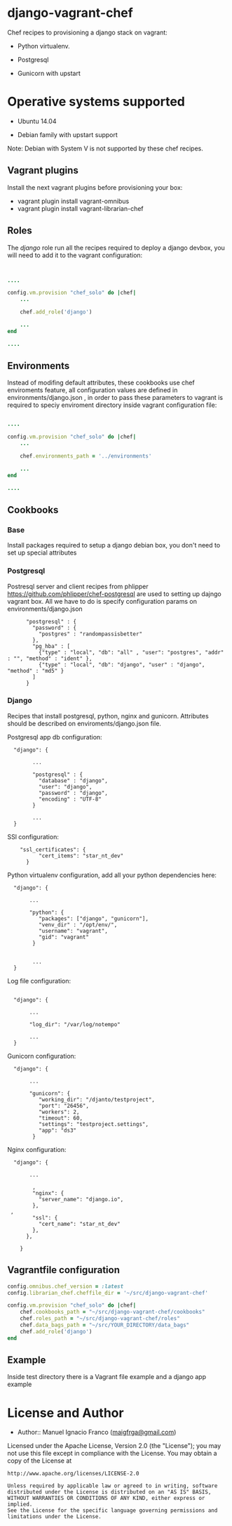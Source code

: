 # django-vagrant-chef #

Chef recipes to provisioning a django stack on vagrant:

* Python virtualenv.

* Postgresql

* Gunicorn with upstart


# Operative systems supported #

* Ubuntu 14.04

* Debian family with upstart support

Note: Debian with System V is not supported by these chef recipes.


## Vagrant plugins ##

Install the next vagrant plugins before provisioning your box:

* vagrant plugin install vagrant-omnibus  
* vagrant plugin install vagrant-librarian-chef


## Roles ##
The *django* role run all the recipes required to deploy a django devbox, you will need to add 
it to the vagrant configuration:


```ruby


....

config.vm.provision "chef_solo" do |chef|
    ...

    chef.add_role('django')

    ...
end

....

```


## Environments ##

Instead of modifing default attributes, these cookbooks use chef enviroments feature, all 
configuration values are defined in environments/django.json , in order to pass these parameters to
vagrant is required to speciy enviroment directory inside vagrant configuration file:


```ruby

....

config.vm.provision "chef_solo" do |chef|
    ...

    chef.environments_path = '../environments'

    ...
end

....

```



## Cookbooks ##

### Base ###

Install packages required to setup a django debian box, you don't need to set up special
attributes


### Postgresql ##


Postresql server and client recipes from phlipper https://github.com/phlipper/chef-postgresql are used
to setting up dajngo vagrant box. All we have to do is specify configuration params on environments/django.json

```
      "postgresql" : {
        "password" : {
          "postgres" : "randompassisbetter"
        },
        "pg_hba" : [
          {"type" : "local", "db": "all" , "user": "postgres", "addr" : "", "method" : "ident" },
          {"type" : "local", "db": "django", "user" : "django", "method" : "md5" }
        ]
      }
```


### Django ###

Recipes that install postgresql, python, nginx and gunicorn. Attributes should be described on 
enviroments/django.json file.

Postgresql app db configuration:

```
  "django": {

        ...

        "postgresql" : {
          "database" : "django",
          "user": "django",
          "password" : "django",
          "encoding" : "UTF-8"
        }

        ...
  }
```


SSl configuration:

```
    "ssl_certificates": {
          "cert_items": "star_nt_dev"
      }
```


Python virtualenv configuration, add all your python dependencies here:

```
  "django": {

       ...

       "python": {
          "packages": ["django", "gunicorn"],
          "venv_dir" : "/opt/env/",
          "username": "vagrant",
          "gid": "vagrant"
        }


        ...
  }
```


Log file configuration:

```

  "django": {

       ...

       "log_dir": "/var/log/notempo"

       ...
  }
```


Gunicorn configuration:

```
  "django": {

       ...

       "gunicorn": {
          "working_dir": "/djanto/testproject",
          "port": "26456",
          "workers": 2,
          "timeout": 60,
          "settings": "testproject.settings",
          "app": "ds3"
        }
```


Nginx configuration:

```
  "django": {

       ...

        ,
        "nginx": {
          "server_name": "django.io",
        },
 ,
        "ssl": {
          "cert_name": "star_nt_dev"
        },
      },

    }
```






Vagrantfile configuration
--------------------------
```ruby
config.omnibus.chef_version = :latest
config.librarian_chef.cheffile_dir = '~/src/django-vagrant-chef'

config.vm.provision "chef_solo" do |chef|
    chef.cookbooks_path = "~/src/django-vagrant-chef/cookbooks"
    chef.roles_path = "~/src/django-vagrant-chef/roles"
    chef.data_bags_path = "~/src/YOUR_DIRECTORY/data_bags"
    chef.add_role('django')
end
```



Example
----------------

Inside test directory there is a Vagrant file example and a django app example



License and Author
==================

- Author:: Manuel Ignacio Franco (<maigfrga@gmail.com>)

Licensed under the Apache License, Version 2.0 (the "License");
you may not use this file except in compliance with the License.
You may obtain a copy of the License at

    http://www.apache.org/licenses/LICENSE-2.0

    Unless required by applicable law or agreed to in writing, software
    distributed under the License is distributed on an "AS IS" BASIS,
    WITHOUT WARRANTIES OR CONDITIONS OF ANY KIND, either express or implied.
    See the License for the specific language governing permissions and
    limitations under the License.
